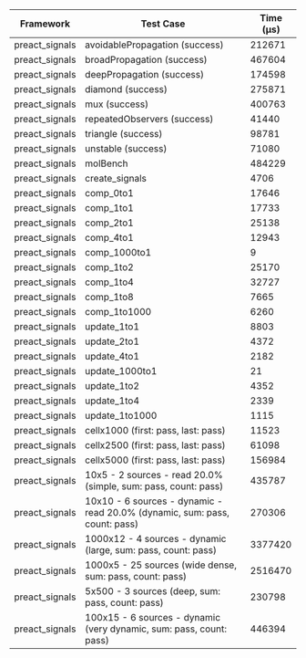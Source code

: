 | Framework | Test Case | Time (μs) |
| --- | --- | --- |
| preact_signals | avoidablePropagation (success) | 212671 |
| preact_signals | broadPropagation (success) | 467604 |
| preact_signals | deepPropagation (success) | 174598 |
| preact_signals | diamond (success) | 275871 |
| preact_signals | mux (success) | 400763 |
| preact_signals | repeatedObservers (success) | 41440 |
| preact_signals | triangle (success) | 98781 |
| preact_signals | unstable (success) | 71080 |
| preact_signals | molBench | 484229 |
| preact_signals | create_signals | 4706 |
| preact_signals | comp_0to1 | 17646 |
| preact_signals | comp_1to1 | 17733 |
| preact_signals | comp_2to1 | 25138 |
| preact_signals | comp_4to1 | 12943 |
| preact_signals | comp_1000to1 | 9 |
| preact_signals | comp_1to2 | 25170 |
| preact_signals | comp_1to4 | 32727 |
| preact_signals | comp_1to8 | 7665 |
| preact_signals | comp_1to1000 | 6260 |
| preact_signals | update_1to1 | 8803 |
| preact_signals | update_2to1 | 4372 |
| preact_signals | update_4to1 | 2182 |
| preact_signals | update_1000to1 | 21 |
| preact_signals | update_1to2 | 4352 |
| preact_signals | update_1to4 | 2339 |
| preact_signals | update_1to1000 | 1115 |
| preact_signals | cellx1000 (first: pass, last: pass) | 11523 |
| preact_signals | cellx2500 (first: pass, last: pass) | 61098 |
| preact_signals | cellx5000 (first: pass, last: pass) | 156984 |
| preact_signals | 10x5 - 2 sources - read 20.0% (simple, sum: pass, count: pass) | 435787 |
| preact_signals | 10x10 - 6 sources - dynamic - read 20.0% (dynamic, sum: pass, count: pass) | 270306 |
| preact_signals | 1000x12 - 4 sources - dynamic (large, sum: pass, count: pass) | 3377420 |
| preact_signals | 1000x5 - 25 sources (wide dense, sum: pass, count: pass) | 2516470 |
| preact_signals | 5x500 - 3 sources (deep, sum: pass, count: pass) | 230798 |
| preact_signals | 100x15 - 6 sources - dynamic (very dynamic, sum: pass, count: pass) | 446394 |
